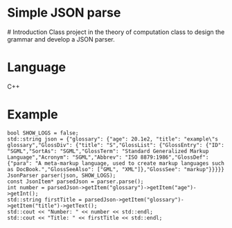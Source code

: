 <h1>Simple JSON parse</h1>
# Introduction
Class project in the theory of computation class to design the grammar and develop a JSON parser.

# Language
C++

# Example
```
bool SHOW_LOGS = false;
std::string json = {"glossary": {"age": 20.1e2, "title": "example\"s glossary","GlossDiv": {"title": "S","GlossList": {"GlossEntry": {"ID": "SGML","SortAs": "SGML","GlossTerm": "Standard Generalized Markup Language","Acronym": "SGML","Abbrev": "ISO 8879:1986","GlossDef": {"para": "A meta-markup language, used to create markup languages such as DocBook.","GlossSeeAlso": ["GML", "XML"]},"GlossSee": "markup"}}}}}
JsonParser parser(json, SHOW_LOGS);
const JsonItem* parsedJson = parser.parse();
int number = parsedJson->getItem("glossary")->getItem("age")->getInt();
std::string firstTitle = parsedJson->getItem("glossary")->getItem("title")->getText();
std::cout << "Number: " << number << std::endl;
std::cout << "Title: " << firstTitle << std::endl;
```
